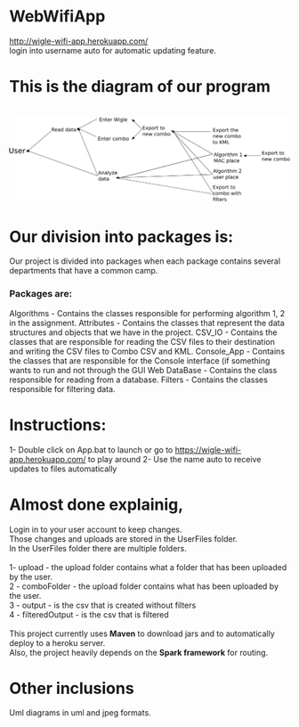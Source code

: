 # WebWifiApp
http://wigle-wifi-app.herokuapp.com/ 
<br>
login into username auto for automatic updating feature.

# This is the diagram of our program
# ![diagram](https://github.com/Ariel-OOP/WifiApp/blob/master/Diagram_of_classes_after_teacher.png?raw=true "Title")

# Our division into packages is:
Our project is divided into packages when each package contains several departments that have a common camp.
### Packages are:
Algorithms - Contains the classes responsible for performing algorithm 1, 2 in the assignment.
Attributes - Contains the classes that represent the data structures and objects that we have in the project.
CSV_IO - Contains the classes that are responsible for reading the CSV files to their destination and writing the CSV files to Combo CSV and KML.
Console_App - Contains the classes that are responsible for the Console interface (if something wants to run and not through the GUI Web
DataBase - Contains the class responsible for reading from a database.
Filters - Contains the classes responsible for filtering data.

# Instructions:

1- Double click on App.bat to launch or go to https://wigle-wifi-app.herokuapp.com/  to play around
2- Use the name auto to receive updates to files automatically

# Almost done explainig,

Login in to your user account to keep changes.<br>
Those changes and uploads are stored in the UserFiles folder.<br>
In the UserFiles folder there are multiple folders.<br><br>
	 1- upload - the upload folder contains what a folder that has been uploaded by the user.<br>
	 2 - comboFolder - the upload folder contains what has been uploaded by the user.<br>
	 3 - output - is the csv that is created without filters<br>
	 4 - filteredOutput - is the csv that is filtered <br><br>
This project currently uses <strong>Maven</strong> to download jars and to automatically deploy to a heroku server.
<br>Also, the project heavily depends on the <strong>Spark framework</strong> for routing.



# Other inclusions

Uml diagrams in uml and jpeg formats.
